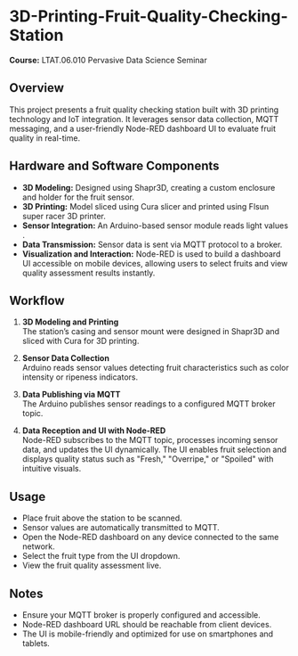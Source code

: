 # 3D-Printing-Fruit-Quality-Checking-Station

**Course:** LTAT.06.010 Pervasive Data Science Seminar  


## Overview

This project presents a fruit quality checking station built with 3D printing technology and IoT integration. It leverages sensor data collection, MQTT messaging, and a user-friendly Node-RED dashboard UI to evaluate fruit quality in real-time.


## Hardware and Software Components

- **3D Modeling:** Designed using Shapr3D, creating a custom enclosure and holder for the fruit sensor.
- **3D Printing:** Model sliced using Cura slicer and printed using Flsun super racer 3D printer.
- **Sensor Integration:** An Arduino-based sensor module reads light values .
- **Data Transmission:** Sensor data is sent via MQTT protocol to a broker.
- **Visualization and Interaction:** Node-RED is used to build a dashboard UI accessible on mobile devices, allowing users to select fruits and view quality assessment results instantly.


## Workflow

1. **3D Modeling and Printing**  
   The station’s casing and sensor mount were designed in Shapr3D and sliced with Cura for 3D printing.

2. **Sensor Data Collection**  
   Arduino reads sensor values detecting fruit characteristics such as color intensity or ripeness indicators.

3. **Data Publishing via MQTT**  
   The Arduino publishes sensor readings to a configured MQTT broker topic.

4. **Data Reception and UI with Node-RED**  
   Node-RED subscribes to the MQTT topic, processes incoming sensor data, and updates the UI dynamically. The UI enables fruit selection and displays quality status such as "Fresh," "Overripe," or "Spoiled" with intuitive visuals.


## Usage

- Place fruit above the station to be scanned.
- Sensor values are automatically transmitted to MQTT.
- Open the Node-RED dashboard on any device connected to the same network.
- Select the fruit type from the UI dropdown.
- View the fruit quality assessment live.


## Notes

- Ensure your MQTT broker is properly configured and accessible.
- Node-RED dashboard URL should be reachable from client devices.
- The UI is mobile-friendly and optimized for use on smartphones and tablets.

